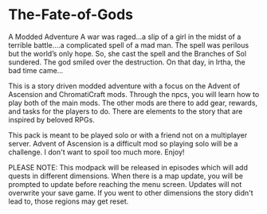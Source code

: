 # The-Fate-of-Gods
A Modded Adventure
A war was raged...a slip of a girl in the midst of a terrible battle….a complicated spell of a mad man. The spell was perilous but the world’s only hope. So, she cast the spell and the Branches of Sol sundered. The god smiled over the destruction. On that day, in Irtha, the bad time came…

 

This is a story driven modded adventure with a focus on the Advent of Ascension and ChromatiCraft mods. Through the npcs, you will learn how to play both of the main mods. The other mods are there to add gear, rewards, and tasks for the players to do. There are elements to the story that are inspired by beloved RPGs.

 

This pack is meant to be played solo or with a friend not on a multiplayer server. Advent of Ascension is a difficult mod so playing solo will be a challenge. I don't want to spoil too much more. Enjoy!

PLEASE NOTE: This modpack will be released in episodes which will add quests in different dimensions. When there is a map update, you will be prompted to update before reaching the menu screen. Updates will not overwrite your save game. If you went to other dimensions the story didn't lead to, those regions may get reset. 
